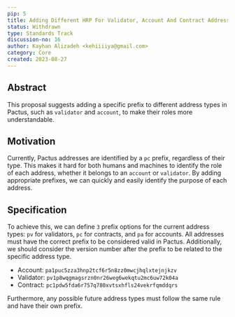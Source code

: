 ```yaml
---
pip: 5
title: Adding Different HRP For Validator, Account And Contract Address
status: Withdrawn
type: Standards Track
discussion-no: 16
author: Kayhan Alizadeh <kehiiiiya@gmail.com>
category: Core
created: 2023-08-27
---
```


## Abstract

This proposal suggests adding a specific prefix to different address types in Pactus,
such as `validator` and `account`, to make their roles more understandable.

## Motivation

Currently, Pactus addresses are identified by a `pc` prefix, regardless of their type.
This makes it hard for both humans and machines to identify the role of each address,
whether it belongs to an `account` or `validator`.
By adding appropriate prefixes, we can quickly and easily identify the purpose of each address.

## Specification

To achieve this, we can define `3` prefix options for the current address types:
`pv` for validators, `pc` for contracts, and `pa` for accounts.
All addresses must have the correct prefix to be considered valid in Pactus.
Additionally, we should consider the version number after the prefix to be related to the specific address type.

- Account:   `pa1puc5zza3hnp2tcf6r5n8zz0mwcjhqlxtejnjkzv`
- Validator: `pv1p8wqgmagsrzn0nr26weg6wekqtu2mc6uw72k04a`
- Contract:  `pc1pdw5fda6r757q780xvtsxhfls24vekrfqmddqrs`

Furthermore, any possible future address types must follow the same rule and have their own prefix.

